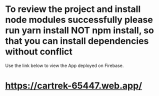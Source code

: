 # To review the project and install node modules successfully please run yarn install NOT npm install, so that you can install dependencies without conflict

Use the link below to view the App deployed on Firebase.

# https://cartrek-65447.web.app/

